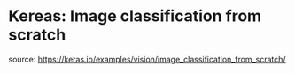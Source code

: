 # Kereas: Image classification from scratch

source: https://keras.io/examples/vision/image_classification_from_scratch/

